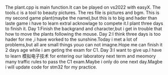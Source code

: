The plant.cpp is main function.It can be played on vs2022 with easyX.
The tools.c is a tool to  beauty pictures.
The res file is pictures and bgm.
This is my second game plant(maybe the name),but this is to big and hader than laste game i have to learn extral acknowlage to compete it.I plant three days to finish it.
Day 1:Finish the backgrand and character,but i get in trouble that how to move the plants following the mouse. 
Day 2:I think three days is too hader for me ,i have worked to the sunshine.Today i met a lot of problems,but all are small things youo can not imagne.Hope me can finish it 2 days age while i am geting the exam for C1.
Day 3:I want to give up.I have to learn 模拟电子技术 for entering our laboratory next term and meomory many traffic rules to pass the C1 exam.Maybe i only do one next day.Magbe i will update code for stm32 for my practice.
